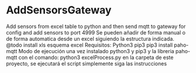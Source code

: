 # AddSensorsGateway
Add sensors from excel table to python and then send mqtt to gateway for config and add sensors to port 4999
Se pueden añadir de forma manual o de forma automatica desde un excel siguiendo la estructura indicada.
@todo install xls 
esquema excel 
Requisitos: 
    Python3 
    pip3 
    pip3 install paho-mqtt 
Modo de ejecución una vez instalado python3 y pip3 y la libreria paho-mqtt con el comando:
    python3 excelProcess.py 
en la carpeta de este proyecto, se ejecutará el script simplemente siga las instrucciones